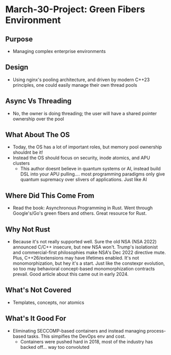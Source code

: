 # March-30-Project: Green Fibers Environment

## Purpose
- Managing complex enterprise environments

## Design
- Using nginx's pooling architecture, and driven by modern C++23 principles, one could easily manage their own thread pools

## Async Vs Threading
- No, the owner is doing threading; the user will have a shared pointer ownership over the pool

## What About The OS
- Today, the OS has a lot of important roles, but memory pool ownership shouldnt be it!
- Instead the OS should focus on security, inode atomics, and APU clusters
    - This author doesnt believe in quantum systems or AI, instead build DSL into your APU pulling.... most programming paradigms only give quantum supremacy over slivers of applications. Just like AI
 
## Where Did This Come From
- Read the book: Asynchronous Programming in Rust. Went through Google's/Go's green fibers and others. Great resource for Rust.

## Why Not Rust
- Because it's not really supported well. Sure the old NSA (NSA 2022) announced C/C++ insecure, but new NSA won't. Trump's isolationist and commercial-first philosophies make NSA's Dec 2022 directive mute. Plus, C++26/extensions may have lifetimes enabled. It's not monomorphization, but hey it's a start. Just like the constexpr evolution, so too may behavioral concept-based monomorphization contracts prevail. Good article about this came out in early 2024.

## What's Not Covered
- Templates, concepts, nor atomics

## What's It Good For
- Eliminating SECCOMP-based containers and instead managing process-based tasks. This simpifies the DevOps env and cost.
  - Containers were pushed hard in 2018, most of the industry has backed off... way too convoluted
